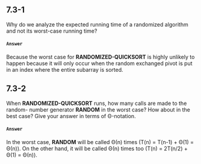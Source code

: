 ## 7.3-1
Why do we analyze the expected running time of a randomized algorithm and not its worst-case running time?

#### `Answer`
Because the worst case for **RANDOMIZED-QUICKSORT** is highly unlikely to happen because it will only occur when the random exchanged pivot is put in an index where the entire subarray is sorted.

## 7.3-2
When **RANDOMIZED-QUICKSORT** runs, how many calls are made to the random- number generator **RANDOM** in the worst case? How about in the best case? Give your answer in terms of Θ-notation.

#### `Answer`
In the worst case, **RANDOM** will be called Θ(n) times (T(n) = T(n-1) + Θ(1) = Θ(n)). On the other hand, it will be called Θ(n) times too (T(n) = 2T(n/2) + Θ(1) = Θ(n)).
